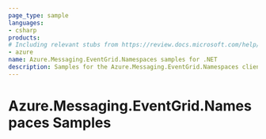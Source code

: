 ```yaml
---
page_type: sample
languages:
- csharp
products:
# Including relevant stubs from https://review.docs.microsoft.com/help/contribute/metadata-taxonomies#product
- azure
name: Azure.Messaging.EventGrid.Namespaces samples for .NET
description: Samples for the Azure.Messaging.EventGrid.Namespaces client library.
---
```


# Azure.Messaging.EventGrid.Namespaces Samples

<!-- please refer to <https://github.com/Azure/azure-sdk-for-net/blob/main/sdk/template/Azure.Template/samples/README.md> to write sample readme. -->
